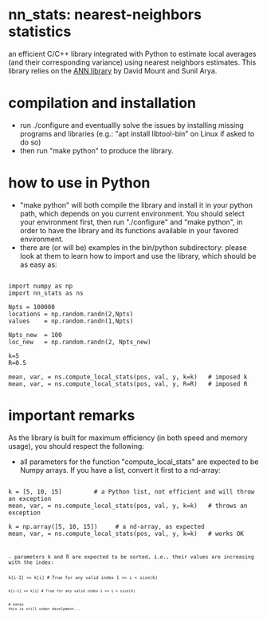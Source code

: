 # nn_stats: nearest-neighbors statistics
an efficient C/C++ library integrated with Python to estimate local averages (and their corresponding variance) using nearest neighbors estimates.
This library relies on the [ANN library](http://www.cs.umd.edu/~mount/ANN/) by David Mount and Sunil Arya.

# compilation and installation
- run ./configure and eventuallly solve the issues by installing missing programs and libraries (e.g.: "apt install libtool-bin" on Linux if asked to do so)
- then run "make python" to produce the library.
  
# how to use in Python
- "make python" will both compile the library and install it in your python path, which depends on you current environment. You should select your environment first, then run "./configure" and "make python", in order to have the library and its functions available in your favored environment.
- there are (or will be) examples in the bin/python subdirectory: please look at them to learn how to import and use the library, which should be as easy as:
<pre><code>
import numpy as np
import nn_stats as ns

Npts = 100000
locations = np.random.randn(2,Npts)
values    = np.random.randn(1,Npts)

Npts_new  = 100
loc_new   = np.random.randn(2, Npts_new)

k=5
R=0.5

mean, var, = ns.compute_local_stats(pos, val, y, k=k)   # imposed k
mean, var, = ns.compute_local_stats(pos, val, y, R=R)   # imposed R
</code></pre>

# important remarks

As the library is built for maximum efficiency (in both speed and memory usage), you should respect the following:

- all parameters for the function "compute_local_stats" are expected to be Numpy arrays. If you have a list, convert it first to a nd-array:
<pre><code>
k = [5, 10, 15]         # a Python list, not efficient and will throw an exception
mean, var, = ns.compute_local_stats(pos, val, y, k=k)   # throws an exception

k = np.array([5, 10, 15])     # a nd-array, as expected
mean, var, = ns.compute_local_stats(pos, val, y, k=k)   # works OK
<pre><code>

- parameters k and R are expected to be sorted, i.e., their values are increasing with the index: 
<pre><code>
k[i-1] <= k[i] # True for any valid index 1 <= i < size(k) 
<pre><code>
k[i-1] <= k[i] # True for any valid index 1 <= i < size(k) 


# notes
this is still under develpment...

